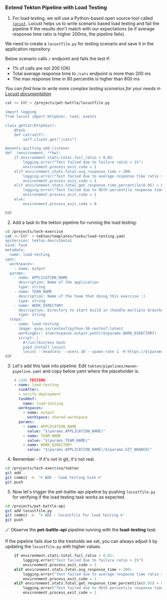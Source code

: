 ### Extend Tekton Pipeline with Load Testing

1. For load testing, we will use a Python-based open source tool called [`locust`](https://docs.locust.io/en/stable/index.html). Locust helps us to write scenario based load testing and fail the pipeline if the results don't match with our expectations (ie if average response time ratio is higher 200ms, the pipeline fails).

We need to create a `locustfile.py` for testing scenario and save it in the application repository. 

Below scenario calls `/` endpoint and fails the test if:
- 1% of calls are not 200 (OK)
- Total average response time to `/cats` endpoint is more than 200 ms
- The max response time in 90 percentile is higher than 800 ms

_You can find how to write more complex testing scenarios for your needs in [Locust documentation](https://docs.locust.io/en/stable/writing-a-locustfile.html)_

```bash
cat << EOF > /projects/pet-battle/locustfile.py

import logging
from locust import HttpUser, task, events

class getCat(HttpUser):
    @task
    def cat(self):
        self.client.get("/cats")

@events.quitting.add_listener
def _(environment, **kw):
    if environment.stats.total.fail_ratio > 0.01:
        logging.error("Test failed due to failure ratio > 1%")
        environment.process_exit_code = 1
    elif environment.stats.total.avg_response_time > 200:
        logging.error("Test failed due to average response time ratio > 200 ms")
        environment.process_exit_code = 1
    elif environment.stats.total.get_response_time_percentile(0.95) > 800:
        logging.error("Test failed due to 95th percentile response time > 800 ms")
        environment.process_exit_code = 1
    else:
        environment.process_exit_code = 0

EOF
```

2. Add a task to the tekton pipeline for running the load testing:
```bash
cd /projects/tech-exercise
cat <<'EOF' > tekton/templates/tasks/load-testing.yaml
apiVersion: tekton.dev/v1beta1
kind: Task
metadata:
  name: load-testing
spec:
  workspaces:
    - name: output
  params:
    - name: APPLICATION_NAME
      description: Name of the application
      type: string
    - name: TEAM_NAME
      description: Name of the team that doing this exercise :)
      type: string
    - name: WORK_DIRECTORY
      description: Directory to start build in (handle multiple branches)
      type: string
  steps:
    - name: load-testing
      image: quay.io/centos7/python-38-centos7:latest
      workingDir: $(workspaces.output.path)/$(params.WORK_DIRECTORY)
      script: |
        #!/usr/bin/env bash
        pip3 install locust
        locust --headless --users 10 --spawn-rate 1 -H https://$(params.APPLICATION_NAME)-$(params.TEAM_NAME)-test-{{ .Values.cluster_domain }} --run-time 1m --loglevel INFO --only-summary 
EOF
```
3. Let's add this task into pipeline. Edit `tekton/pipelines/maven-pipeline.yaml` and copy below yaml where the placeholder is.

```yaml
    # LOAD TESTING
    - name: load-testing
      runAfter:
      - verify-deployment
      taskRef:
        name: load-testing
      workspaces:
        - name: output
          workspace: shared-workspace
      params:
        - name: APPLICATION_NAME
          value: "$(params.APPLICATION_NAME)"
        - name: TEAM_NAME
          value: "$(params.TEAM_NAME)"
        - name: WORK_DIRECTORY
          value: "$(params.APPLICATION_NAME)/$(params.GIT_BRANCH)"
```

4. Remember -  if it's not in git, it's not real.

```bash
cd /projects/tech-exercise/tekton
git add .
git commit -m  "🌀 ADD - load testing task 🌀" 
git push
```

5. Now let's trigger the pet-battle-api pipeline by pushing `locustfile.py` for verifying if the load testing task works as expected.

```bash
cd /projects/pet-battle-api
git add locustfile.py
git commit -m  "🌀 ADD - locustfile for load testing 🌀"
git push
```

🪄 Observe the **pet-battle-api** pipeline running with the **load-testing** task.

If the pipeline fails due to the tresholds we set, you can always adjust it by updating the `locustfile.py` with higher values.

```py
    if environment.stats.total.fail_ratio > 0.01:
        logging.error("Test failed due to failure ratio > 1%")
        environment.process_exit_code = 1
    elif environment.stats.total.avg_response_time > 200:
        logging.error("Test failed due to average response time ratio > 200 ms")
        environment.process_exit_code = 1
    elif environment.stats.total.get_response_time_percentile(0.95) > 800:
        logging.error("Test failed due to 95th percentile response time > 800 ms")
        environment.process_exit_code = 1

```